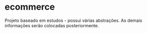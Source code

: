 # ecommerce
Projeto baseado em estudos - possui várias abstrações.
As demais informações serão colocadas posteriormente.
